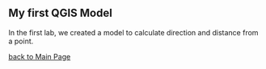 ##  My first QGIS Model
In the first lab, we created a model to calculate direction and distance from a point.


[back to Main Page](index.md)
